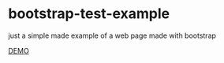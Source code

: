 # bootstrap-test-example
just a simple made example of a web page made with bootstrap


[DEMO](https://durbonca.github.io/bootstrap-test-example/)
